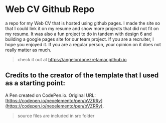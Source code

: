 # Web CV Github Repo
a repo for my Web CV that is hosted using github pages. I made the site so that I could link it on my resume and show more projects that did not fit on my resume.
It was also a fun project to do in tandem with design 6 and building a google pages site for our team project. If you are a recruiter, I hope you enjoyed it.
If you are a regular person, your opinion on it does not really matter as much.
> check it out at https://angelordonezretamar.github.io

## Credits to the creator of the template that I used as a starting point:
A Pen created on CodePen.io. Original URL: [https://codepen.io/neoelemento/pen/bVZRRv](https://codepen.io/neoelemento/pen/bVZRRv).
> source files are included in src folder

